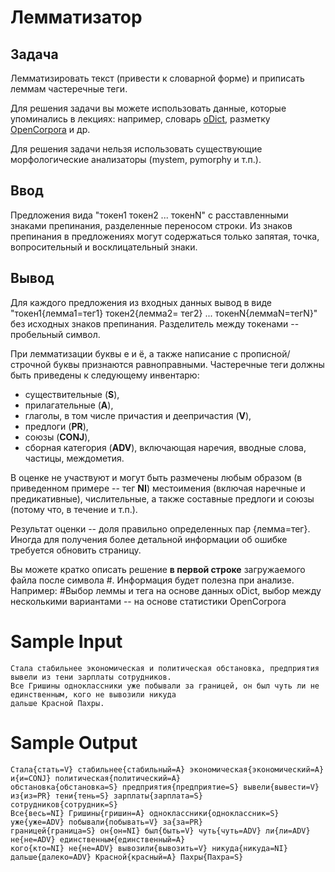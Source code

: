 # Лемматизатор
## Задача
Лемматизировать текст (привести к словарной форме) и приписать леммам частеречные теги.


Для решения задачи вы можете использовать данные, которые упоминались в лекциях: например, словарь [oDict](http://odict.ru), разметку [OpenCorpora](http://opencorpora.org/?page=downloads) и др. 

Для решения задачи нельзя использовать существующие морфологические анализаторы (mystem, pymorphy и т.п.).

## Ввод
Предложения вида "токен1 токен2 ... токенN" с расставленными знаками препинания, разделенные переносом строки. Из знаков препинания в предложениях могут содержаться только запятая, точка, вопросительный и восклицательный знаки.

## Вывод
Для каждого предложения из входных данных вывод в виде "токен1{лемма1=тег1} токен2{лемма2= тег2} ... токенN{леммаN=тегN}" без исходных знаков препинания. Разделитель между токенами -- пробельный символ.


При лемматизации буквы е и ё, а также написание с прописной/строчной буквы признаются равноправными. Частеречные теги должны быть приведены к следующему инвентарю: 
- существительные (**S**),
- прилагательные (**A**),
- глаголы, в том числе причастия и деепричастия (**V**),
- предлоги (**PR**), 
- союзы (**CONJ**), 
- сборная категория (**ADV**), включающая наречия, вводные слова, частицы, междометия.


В оценке не участвуют и могут быть размечены любым образом (в приведенном примере -- тег **NI**) местоимения (включая наречные и предикативные), числительные, а также составные предлоги и союзы (потому что, в течение  и т.п.).


Результат оценки -- доля правильно определенных пар {лемма=тег}. Иногда для получения более детальной информации об ошибке требуется обновить страницу.


Вы можете кратко описать решение **в первой строке** загружаемого файла после символа #. Информация будет полезна при анализе. Например:
\#Выбор леммы и тега на основе данных oDict, выбор между несколькими вариантами -- на основе статистики  OpenCorpora 



# Sample Input
```
Стала стабильнее экономическая и политическая обстановка, предприятия вывели из тени зарплаты сотрудников.
Все Гришины одноклассники уже побывали за границей, он был чуть ли не единственным, кого не вывозили никуда 
дальше Красной Пахры.
```

# Sample Output
```
Стала{стать=V} стабильнее{стабильный=A} экономическая{экономический=A} и{и=CONJ} политическая{политический=A} 
обстановка{обстановка=S} предприятия{предприятие=S} вывели{вывести=V} из{из=PR} тени{тень=S} зарплаты{зарплата=S} 
сотрудников{сотрудник=S}
Все{весь=NI} Гришины{гришин=A} одноклассники{одноклассник=S} уже{уже=ADV} побывали{побывать=V} за{за=PR} 
границей{граница=S} он{он=NI} был{быть=V} чуть{чуть=ADV} ли{ли=ADV} не{не=ADV} единственным{единственный=A} 
кого{кто=NI} не{не=ADV} вывозили{вывозить=V} никуда{никуда=NI} дальше{далеко=ADV} Красной{красный=A} Пахры{Пахра=S}
```

